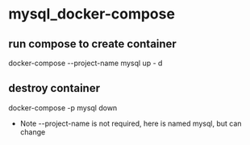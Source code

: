 # mysql_docker-compose


## run compose to create container
docker-compose --project-name mysql up - d

## destroy container
docker-compose -p mysql down


- Note --project-name is not required, here is named mysql, but can change
